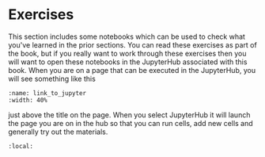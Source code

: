 # Exercises
This section includes some notebooks which can be used to check what you've learned in the prior sections.  You can read these exercises as part of the book, but if you really want to work through these exercises then you will want to open these notebooks in the JupyterHub associated with this book.  When you are on a page that can be executed in the JupyterHub, you will see something like this 
````{figure} ../img/Link-Jupyter.png
:name: link_to_jupyter
:width: 40%
````
just above the title on the page.  When you select JupyterHub it will launch the page you are on in the hub so that you can run cells, add new cells and generally try out the materials.

````{contents}
:local:
````

